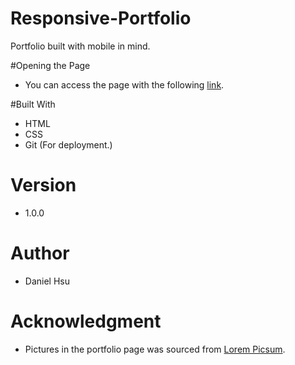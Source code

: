 # Responsive-Portfolio
Portfolio built with mobile in mind.

#Opening the Page
- You can access the page with the following [link](https://majorazero.github.io/Basic-Portfolio/).

#Built With
- HTML
- CSS  
- Git (For deployment.)

# Version
- 1.0.0

# Author
- Daniel Hsu

# Acknowledgment
- Pictures in the portfolio page was sourced from [Lorem Picsum](https://picsum.photos/).
